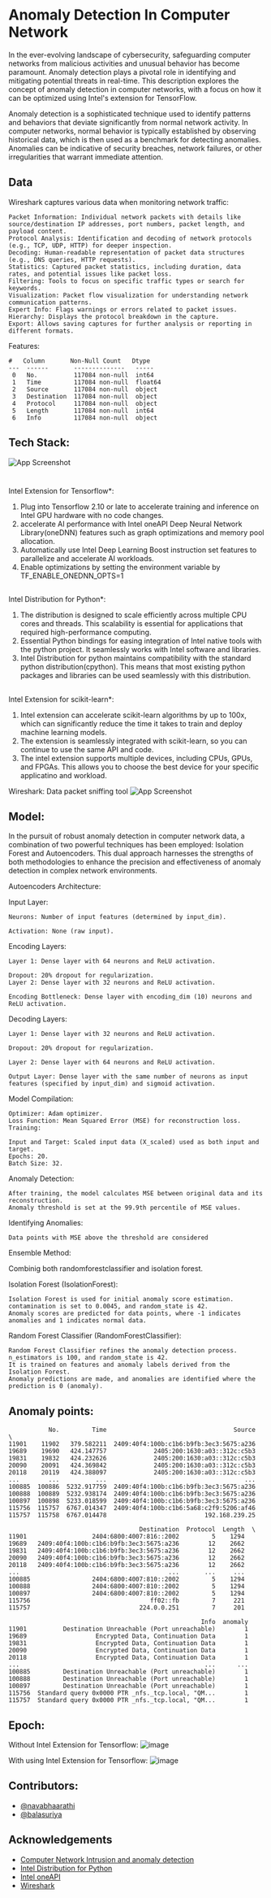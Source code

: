 
# Anomaly Detection In Computer Network
In the ever-evolving landscape of cybersecurity, safeguarding computer networks from malicious activities and unusual behavior has become paramount. Anomaly detection plays a pivotal role in identifying and mitigating potential threats in real-time. This description explores the concept of anomaly detection in computer networks, with a focus on how it can be optimized using Intel's extension for TensorFlow.

Anomaly detection is a sophisticated technique used to identify patterns and behaviors that deviate significantly from normal network activity. In computer networks, normal behavior is typically established by observing historical data, which is then used as a benchmark for detecting anomalies. Anomalies can be indicative of security breaches, network failures, or other irregularities that warrant immediate attention.



## Data
Wireshark captures various data when monitoring network traffic:
```
Packet Information: Individual network packets with details like source/destination IP addresses, port numbers, packet length, and payload content.
Protocol Analysis: Identification and decoding of network protocols (e.g., TCP, UDP, HTTP) for deeper inspection.
Decoding: Human-readable representation of packet data structures (e.g., DNS queries, HTTP requests).
Statistics: Captured packet statistics, including duration, data rates, and potential issues like packet loss.
Filtering: Tools to focus on specific traffic types or search for keywords.
Visualization: Packet flow visualization for understanding network communication patterns.
Expert Info: Flags warnings or errors related to packet issues.
Hierarchy: Displays the protocol breakdown in the capture.
Export: Allows saving captures for further analysis or reporting in different formats.
```
Features:
```
#   Column       Non-Null Count   Dtype  
---  ------       --------------   -----  
 0   No.          117084 non-null  int64  
 1   Time         117084 non-null  float64
 2   Source       117084 non-null  object 
 3   Destination  117084 non-null  object 
 4   Protocol     117084 non-null  object 
 5   Length       117084 non-null  int64  
 6   Info         117084 non-null  object 
 ```

## Tech Stack:
![App Screenshot](https://imgs.search.brave.com/3xxa-ZJZeey5h_Czsj0lckx9eJ_irq7jN5oO680hyCM/rs:fit:560:320:1/g:ce/aHR0cHM6Ly91cGxv/YWQud2lraW1lZGlh/Lm9yZy93aWtpcGVk/aWEvZW4vdGh1bWIv/Zi9mYS9PbmVBUEkt/cmdiLTMwMDAucG5n/LzUxMnB4LU9uZUFQ/SS1yZ2ItMzAwMC5w/bmc)


#



Intel Extension for Tensorflow*:
1. Plug into Tensorflow 2.10 or late to accelerate training and inference on Intel GPU hardware with no code changes.
2. accelerate AI performance with Intel oneAPI Deep Neural Network Library(oneDNN) features such as graph optimizations and memory pool allocation.
3. Automatically use Intel Deep Learning Boost instruction set features to parallelize and accelerate AI workloads.
4. Enable optimizations by setting the environment variable by 
TF_ENABLE_ONEDNN_OPTS=1
##
Intel Distribution for Python*:
1. The distribution is designed to scale efficiently across multiple CPU cores and threads. This scalability is essential for applications that required high-performance computing.
2. Essential Python bindings for easing integration of Intel native tools with the python project. It seamlessly works with Intel software and libraries.
3. Intel Distribution for python maintains compatibility with the standard python distribution(cpython). This means that most existing python packages and libraries can be used seamlessly with this distribution.

##


Intel Extension for scikit-learn*:
1. Intel extension can accelerate scikit-learn algorithms by up to 100x, which can significantly reduce the time it takes to train and deploy machine learning models.
2. The extension is seamlessly integrated with scikit-learn, so you can continue to use the same API and code.
3. The intel extension supports multiple devices, including CPUs, GPUs, and FPGAs. This allows you to choose the best device for your specific applicatino and workload.
    
      

Wireshark:
Data packet sniffing tool
![App Screenshot](https://imgs.search.brave.com/eZPcDy6jX155eTNG-TC_-d6jzFp5rparfpL5l_zuycM/rs:fit:560:320:1/g:ce/aHR0cHM6Ly91cGxv/YWQud2lraW1lZGlh/Lm9yZy93aWtpcGVk/aWEvY29tbW9ucy90/aHVtYi9jL2NmL1dp/cmVzaGFya18zLjZf/c2NyZWVuc2hvdC5w/bmcvNTEycHgtV2ly/ZXNoYXJrXzMuNl9z/Y3JlZW5zaG90LnBu/Zw)

## Model:
In the pursuit of robust anomaly detection in computer network data, a combination of two powerful techniques has been employed: Isolation Forest and Autoencoders. This dual approach harnesses the strengths of both methodologies to enhance the precision and effectiveness of anomaly detection in complex network environments.

Autoencoders Architecture:

Input Layer:
```
Neurons: Number of input features (determined by input_dim).

Activation: None (raw input).
```
Encoding Layers:
```
Layer 1: Dense layer with 64 neurons and ReLU activation.

Dropout: 20% dropout for regularization.
Layer 2: Dense layer with 32 neurons and ReLU activation.

Encoding Bottleneck: Dense layer with encoding_dim (10) neurons and ReLU activation.
```
Decoding Layers:
```
Layer 1: Dense layer with 32 neurons and ReLU activation.

Dropout: 20% dropout for regularization.

Layer 2: Dense layer with 64 neurons and ReLU activation.

Output Layer: Dense layer with the same number of neurons as input features (specified by input_dim) and sigmoid activation.
```
Model Compilation:
```
Optimizer: Adam optimizer.
Loss Function: Mean Squared Error (MSE) for reconstruction loss.
Training:

Input and Target: Scaled input data (X_scaled) used as both input and target.
Epochs: 20.
Batch Size: 32.
```
Anomaly Detection:
```
After training, the model calculates MSE between original data and its reconstruction.
Anomaly threshold is set at the 99.9th percentile of MSE values.
```
Identifying Anomalies:
```
Data points with MSE above the threshold are considered
```

Ensemble Method:

Combinig both randomforestclassifier and isolation forest.

Isolation Forest (IsolationForest):
```
Isolation Forest is used for initial anomaly score estimation.
contamination is set to 0.0045, and random_state is 42.
Anomaly scores are predicted for data points, where -1 indicates anomalies and 1 indicates normal data.
```
Random Forest Classifier (RandomForestClassifier):
```
Random Forest Classifier refines the anomaly detection process.
n_estimators is 100, and random_state is 42.
It is trained on features and anomaly labels derived from the Isolation Forest.
Anomaly predictions are made, and anomalies are identified where the prediction is 0 (anomaly).
```
## Anomaly points:

```Anomaly points:
           No.         Time                                   Source  \
11901    11902   379.582211  2409:40f4:100b:c1b6:b9fb:3ec3:5675:a236   
19689    19690   424.147757             2405:200:1630:a03::312c:c5b3   
19831    19832   424.232626             2405:200:1630:a03::312c:c5b3   
20090    20091   424.369842             2405:200:1630:a03::312c:c5b3   
20118    20119   424.388097             2405:200:1630:a03::312c:c5b3   
...        ...          ...                                      ...   
100885  100886  5232.917759  2409:40f4:100b:c1b6:b9fb:3ec3:5675:a236   
100888  100889  5232.938174  2409:40f4:100b:c1b6:b9fb:3ec3:5675:a236   
100897  100898  5233.018599  2409:40f4:100b:c1b6:b9fb:3ec3:5675:a236   
115756  115757  6767.014347  2409:40f4:100b:c1b6:5a68:c2f9:5206:af46   
115757  115758  6767.014478                           192.168.239.25   

                                    Destination  Protocol  Length  \
11901                  2404:6800:4007:816::2002         5    1294   
19689   2409:40f4:100b:c1b6:b9fb:3ec3:5675:a236        12    2662   
19831   2409:40f4:100b:c1b6:b9fb:3ec3:5675:a236        12    2662   
20090   2409:40f4:100b:c1b6:b9fb:3ec3:5675:a236        12    2662   
20118   2409:40f4:100b:c1b6:b9fb:3ec3:5675:a236        12    2662   
...                                         ...       ...     ...   
100885                 2404:6800:4007:810::2002         5    1294   
100888                 2404:6800:4007:810::2002         5    1294   
100897                 2404:6800:4007:810::2002         5    1294   
115756                                 ff02::fb         7     221   
115757                              224.0.0.251         7     201   

                                                     Info  anomaly  
11901          Destination Unreachable (Port unreachable)        1  
19689                   Encrypted Data, Continuation Data        1  
19831                   Encrypted Data, Continuation Data        1  
20090                   Encrypted Data, Continuation Data        1  
20118                   Encrypted Data, Continuation Data        1  
...                                                   ...      ...  
100885         Destination Unreachable (Port unreachable)        1  
100888         Destination Unreachable (Port unreachable)        1  
100897         Destination Unreachable (Port unreachable)        1  
115756  Standard query 0x0000 PTR _nfs._tcp.local, "QM...        1  
115757  Standard query 0x0000 PTR _nfs._tcp.local, "QM...        1  
```
## Epoch:
Without Intel Extension for Tensorflow:
![image](https://github.com/nb0309/Network-Traffic-Analysis-using-Machine-learning/assets/93106796/f985f3b9-d78f-472d-8ef4-99b9871a1f66)


With using Intel Extension for Tensorflow:
![image](https://github.com/nb0309/Network-Traffic-Analysis-using-Machine-learning/assets/93106796/f6c8fe7f-30cd-4412-bf53-8e341ba3a609)



## Contributors:

- [@navabhaarathi](https://github.com/nb0309)
- [@balasuriya](https://github.com/balasuriyaranganathan/balasuriyaranganathan)


## Acknowledgements

 - [Computer Network Intrusion and anomaly detection](https://www.hindawi.com/journals/misy/2022/6576023/)
 - [Intel Distribution for Python](https://www.intel.com/content/www/us/en/developer/tools/oneapi/distribution-for-python.html)
 - [Intel oneAPI](https://www.oneapi.io/)
 - [Wireshark](https://www.wiresharp.org/)
